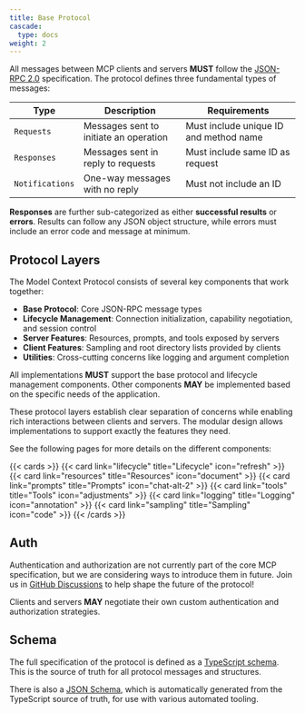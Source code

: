 ```yaml
---
title: Base Protocol
cascade:
  type: docs
weight: 2
---
```


All messages between MCP clients and servers **MUST** follow the [JSON-RPC 2.0](https://www.jsonrpc.org/specification) specification. The protocol defines three fundamental types of messages:

| Type           | Description                            | Requirements                           |
|----------------|----------------------------------------|----------------------------------------|
| `Requests`     | Messages sent to initiate an operation | Must include unique ID and method name |
| `Responses`    | Messages sent in reply to requests     | Must include same ID as request        |
| `Notifications`| One-way messages with no reply         | Must not include an ID                 |

**Responses** are further sub-categorized as either **successful results** or **errors**. Results can follow any JSON object structure, while errors must include an error code and message at minimum.

## Protocol Layers

The Model Context Protocol consists of several key components that work together:

- **Base Protocol**: Core JSON-RPC message types
- **Lifecycle Management**: Connection initialization, capability negotiation, and session control
- **Server Features**: Resources, prompts, and tools exposed by servers
- **Client Features**: Sampling and root directory lists provided by clients
- **Utilities**: Cross-cutting concerns like logging and argument completion

All implementations **MUST** support the base protocol and lifecycle management components. Other components **MAY** be implemented based on the specific needs of the application.

These protocol layers establish clear separation of concerns while enabling rich interactions between clients and servers. The modular design allows implementations to support exactly the features they need.

See the following pages for more details on the different components:

{{< cards >}}
  {{< card link="lifecycle" title="Lifecycle" icon="refresh" >}}
  {{< card link="resources" title="Resources" icon="document" >}}
  {{< card link="prompts" title="Prompts" icon="chat-alt-2" >}}
  {{< card link="tools" title="Tools" icon="adjustments" >}}
  {{< card link="logging" title="Logging" icon="annotation" >}}
  {{< card link="sampling" title="Sampling" icon="code" >}}
{{< /cards >}}

## Auth

Authentication and authorization are not currently part of the core MCP specification, but we are considering ways to introduce them in future. Join us in [GitHub Discussions](https://github.com/modelcontextprotocol/specification/discussions) to help shape the future of the protocol!

Clients and servers **MAY** negotiate their own custom authentication and authorization strategies.

## Schema

The full specification of the protocol is defined as a [TypeScript schema](http://github.com/modelcontextprotocol/specification/tree/main/schema/schema.ts). This is the source of truth for all protocol messages and structures.

There is also a [JSON Schema](http://github.com/modelcontextprotocol/specification/tree/main/schema/schema.json), which is automatically generated from the TypeScript source of truth, for use with various automated tooling.
